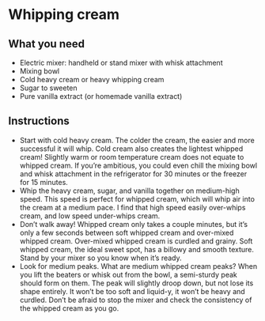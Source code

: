 # Whipping cream
## What you need
- Electric mixer: handheld or stand mixer with whisk attachment
- Mixing bowl
- Cold heavy cream or heavy whipping cream
- Sugar to sweeten
- Pure vanilla extract (or homemade vanilla extract)

## Instructions
- Start with cold heavy cream. The colder the cream, the easier and more successful it will whip. Cold cream also creates the lightest whipped cream! Slightly warm or room temperature cream does not equate to whipped cream. If you’re ambitious, you could even chill the mixing bowl and whisk attachment in the refrigerator for 30 minutes or the freezer for 15 minutes.
- Whip the heavy cream, sugar, and vanilla together on medium-high speed. This speed is perfect for whipped cream, which will whip air into the cream at a medium pace. I find that high speed easily over-whips cream, and low speed under-whips cream.
- Don’t walk away! Whipped cream only takes a couple minutes, but it’s only a few seconds between soft whipped cream and over-mixed whipped cream. Over-mixed whipped cream is curdled and grainy. Soft whipped cream, the ideal sweet spot, has a billowy and smooth texture. Stand by your mixer so you know when it’s ready.
- Look for medium peaks. What are medium whipped cream peaks? When you lift the beaters or whisk out from the bowl, a semi-sturdy peak should form on them. The peak will slightly droop down, but not lose its shape entirely. It won’t be too soft and liquid-y, it won’t be heavy and curdled. Don’t be afraid to stop the mixer and check the consistency of the whipped cream as you go.